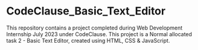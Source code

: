 # CodeClause_Basic_Text_Editor
This repository contains a project completed during Web Development Internship July 2023 under CodeClause. This project is a Normal allocated task 2 - Basic Text Editor, created using HTML, CSS & JavaScript.
